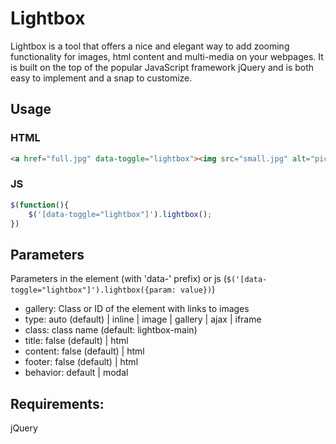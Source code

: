 # Lightbox
Lightbox is a tool that offers a nice and elegant way to add zooming functionality for images, html content and multi-media on your webpages. It is built on the top of the popular JavaScript framework jQuery and is both easy to implement and a snap to customize.

## Usage

### HTML
```html
<a href="full.jpg" data-toggle="lightbox"><img src="small.jpg" alt="pic"></a>
```

### JS
```javascript
$(function(){
	$('[data-toggle="lightbox"]').lightbox();
})
```

## Parameters
Parameters in the element (with 'data-' prefix) or js (```$('[data-toggle="lightbox"]').lightbox({param: value})```)

- gallery: Class or ID of the element with links to images
- type: auto (default) | inline | image | gallery | ajax | iframe
- class: class name (default: lightbox-main)
- title: false (default) | html
- content: false (default) | html
- footer: false (default) | html
- behavior: default | modal

## Requirements:
jQuery
